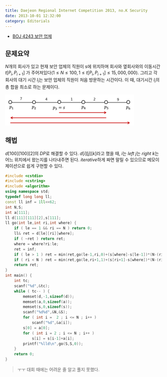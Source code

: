 ```yaml
---
title: Daejeon Regional Internet Competition 2013, no.K Security
date: 2013-10-01 12:32:00
category: Editorials
---
```


* [BOJ 4243 보안 업체](http://acmicpc.net/problem/4243)

## 문제요약

$N$개의 회사가 있고 현재 보안 업체의 직원이 s에 위치하며 회사와 옆회사와의 이동시간 $t[P_i,P_{i+1}]$ 가 주어져있다$(1\leq{}N\leq{}100,1\leq{}t[P_i,P_{i+1}]\leq{}15,000,000)$. 그리고 각 회사의 대기 시간 $l_i$는 보안 업체의 직원이 처음 방문하는 시간이다. 이 때, 대기시간 $l_i$의 총 합을 최소로 하는 문제이다.

![p4243](../images/p4243.png)



## 해법

$d[100][100][2]$의 $DP$로 해결할 수 있다. $d[i][j][k]$라고 했을 때, $i$는 $left$ $j$는 $right$ $k$는 어느 위치에서 왔는지를 나타내주면 된다. $iterative$하게 짜면 말릴 수 있으므로 메모이제이션으로 쉽게 구현할 수 있다.


```cpp
#include <cstdio>
#include <cstring>
#include <algorithm>
using namespace std;
typedef long long ll;
const ll inf = 1ll<<62;
int N,S;
int a[111];
ll d[111][111][2],s[111];
ll go(int le,int ri,int where) {
    if ( le == 1 && ri == N ) return 0;
    ll& ret = d[le][ri][where];
    if ( ~ret ) return ret;
    where = where?ri:le;
    ret = inf;
    if ( le > 1 ) ret = min(ret,go(le-1,ri,0)+(s[where]-s[le-1])*(N-(ri-le+1)));
    if ( ri < N ) ret = min(ret,go(le,ri+1,1)+(s[ri+1]-s[where])*(N-(ri-le+1)));
    return ret;
}
int main() {
    int tc;
    scanf("%d",&tc);
    while ( tc-- ) {
        memset(d,-1,sizeof(d));
        memset(a,0,sizeof(a));
        memset(s,0,sizeof(s));
        scanf("%d%d",&N,&S);
        for ( int i =  2 ; i <= N ; i++ )
            scanf("%d",&a[i]);
        s[0] = a[0];
        for ( int i = 2 ; i <= N ; i++ )
            s[i] = s[i-1]+a[i];
        printf("%lld\n",go(S,S,0));
    }
    return 0;
}
```

>ㅜㅜ 대회 때에는 어려운 줄 알고 풀지 못했다.

